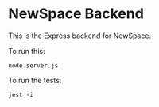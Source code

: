 # NewSpace Backend

This is the Express backend for NewSpace.

To run this:

    node server.js
    
To run the tests:

    jest -i
